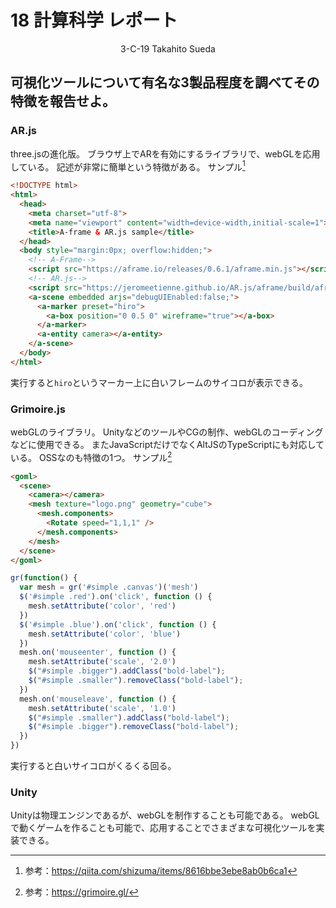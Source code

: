 # 18 計算科学 レポート
<div style="text-align:center;">3-C-19 Takahito Sueda</div>

## 可視化ツールについて有名な3製品程度を調べてその特徴を報告せよ。
### AR.js
three.jsの進化版。
ブラウザ上でARを有効にするライブラリで、webGLを応用している。
記述が非常に簡単という特徴がある。
サンプル[^1]
[^1]:参考：https://qiita.com/shizuma/items/8616bbe3ebe8ab0b6ca1
```html
<!DOCTYPE html>
<html>
  <head>
    <meta charset="utf-8">
    <meta name="viewport" content="width=device-width,initial-scale=1">
    <title>A-frame & AR.js sample</title>
  </head>
  <body style="margin:0px; overflow:hidden;">
    <!-- A-Frame-->
    <script src="https://aframe.io/releases/0.6.1/aframe.min.js"></script>
    <!-- AR.js-->
    <script src="https://jeromeetienne.github.io/AR.js/aframe/build/aframe-ar.js"></script>
    <a-scene embedded arjs="debugUIEnabled:false;">
      <a-marker preset="hiro">
        <a-box position="0 0.5 0" wireframe="true"></a-box>
      </a-marker>
      <a-entity camera></a-entity>
    </a-scene>
  </body>
</html>
```
実行すると`hiro`というマーカー上に白いフレームのサイコロが表示できる。

### Grimoire.js
webGLのライブラリ。
UnityなどのツールやCGの制作、webGLのコーディングなどに使用できる。
またJavaScriptだけでなくAltJSのTypeScriptにも対応している。
OSSなのも特徴の1つ。
サンプル[^2]
[^2]:参考：https://grimoire.gl/
```html
<goml>
  <scene>
    <camera></camera>
    <mesh texture="logo.png" geometry="cube">
      <mesh.components>
        <Rotate speed="1,1,1" />
      </mesh.components>
    </mesh>
  </scene>
</goml>
```
```javascript
gr(function() {
  var mesh = gr('#simple .canvas')('mesh')
  $('#simple .red').on('click', function () {
    mesh.setAttribute('color', 'red')
  })
  $('#simple .blue').on('click', function () {
    mesh.setAttribute('color', 'blue')
  })
  mesh.on('mouseenter', function () {
    mesh.setAttribute('scale', '2.0')
    $("#simple .bigger").addClass("bold-label");
    $("#simple .smaller").removeClass("bold-label");
  })
  mesh.on('mouseleave', function () {
    mesh.setAttribute('scale', '1.0')
    $("#simple .smaller").addClass("bold-label");
    $("#simple .bigger").removeClass("bold-label");
  })
})
```
実行すると白いサイコロがくるくる回る。

### Unity
Unityは物理エンジンであるが、webGLを制作することも可能である。
webGLで動くゲームを作ることも可能で、応用することでさまざまな可視化ツールを実装できる。

